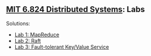## [MIT 6.824 Distributed Systems](https://pdos.csail.mit.edu/6.824/index.html): Labs 

Solutions:
- [Lab 1: MapReduce](https://github.com/Maxfer4Maxfer/mit-6.824/tree/main/src/mr)
- [Lab 2: Raft](https://github.com/Maxfer4Maxfer/mit-6.824/tree/main/src/raft)
- [Lab 3: Fault-tolerant Key/Value Service](https://github.com/Maxfer4Maxfer/mit-6.824/tree/main/src/kvraft)


